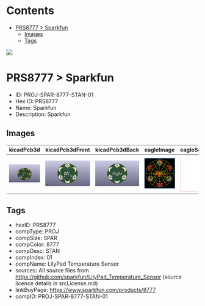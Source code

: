 



Contents
========

* [PRS8777 > Sparkfun](#prs8777--sparkfun)
	* [Images](#images)
	* [Tags](#tags)
  
![][im]
# PRS8777 > Sparkfun

- ID: PROJ-SPAR-8777-STAN-01
- Hex ID: PRS8777
- Name: Sparkfun
- Description: Sparkfun

## Images
  
  

|kicadPcb3d|kicadPcb3dFront|kicadPcb3dBack|eagleImage|eagleSchemImage|
| :---: | :---: | :---: | :---: | :---: |
|[![kicadPcb3d](kicadPcb3d_140.png)](kicadPcb3d.png)|[![kicadPcb3dFront](kicadPcb3dFront_140.png)](kicadPcb3dFront.png)|[![kicadPcb3dBack](kicadPcb3dBack_140.png)](kicadPcb3dBack.png)|[![eagleImage](eagleImage_140.png)](eagleImage.png)|[![eagleSchemImage](eagleSchemImage_140.png)](eagleSchemImage.png)|

## Tags

- hexID: PRS8777
- oompType: PROJ
- oompSize: SPAR
- oompColor: 8777
- oompDesc: STAN
- oompIndex: 01
- oompName: LilyPad Temperature Sensor
- sources: All source files from https://github.com/sparkfun/LilyPad_Temperature_Sensor (source licence details in srcLicense.md)
- linkBuyPage: https://www.sparkfun.com/products/8777
- oompID: PROJ-SPAR-8777-STAN-01



[im]: kicadPcb3d_450.png

